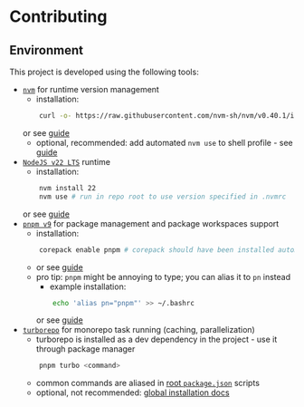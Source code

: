 # Contributing

## Environment

This project is developed using the following tools:

-   [`nvm`](https://github.com/nvm-sh/nvm) for runtime version management
    -   installation:
    ```bash
        curl -o- https://raw.githubusercontent.com/nvm-sh/nvm/v0.40.1/install.sh | bash
    ```
    or see [guide](https://github.com/nvm-sh/nvm?tab=readme-ov-file#installing-and-updating)
    -   optional, recommended: add automated `nvm use` to shell profile - see [guide](https://github.com/nvm-sh/nvm?tab=readme-ov-file#zsh)
-   [`NodeJS v22 LTS`](https://nodejs.org/en) runtime
    -   installation:
    ```bash
        nvm install 22
        nvm use # run in repo root to use version specified in .nvmrc
    ```
    or see [guide](https://nodejs.org/en/download/package-manager)
-   [`pnpm v9`](https://pnpm.io/) for package management and package workspaces support
    -   installation:
    ```bash
        corepack enable pnpm # corepack should have been installed automatically during `nvm install`
    ```
    -   or see [guide](https://pnpm.io/installation#using-corepack)
    -   pro tip: `pnpm` might be annoying to type; you can alias it to `pn` instead
        -   example installation:
        ```bash
            echo 'alias pn="pnpm"' >> ~/.bashrc
        ```
        or see [guide](https://pnpm.io/installation#adding-a-permanent-alias-on-posix-systems)
-   [`turborepo`](https://turbo.build/repo/docs) for monorepo task running (caching, parallelization)
    -   turborepo is installed as a dev dependency in the project - use it through package manager
    ```bash
        pnpm turbo <command>
    ```
    -   common commands are aliased in [root `package.json`](./package.json) scripts
    -   optional, not recommended: [global installation docs](https://turbo.build/repo/docs/getting-started/installation#global-installation)
